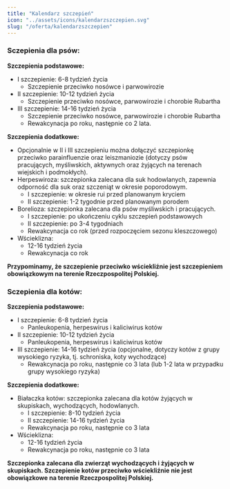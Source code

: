 ```yaml
---
title: "Kalendarz szczepień"
icon: "../assets/icons/kalendarzszczepien.svg"
slug: "/oferta/kalendarzszczepien"
---
```


### Sczepienia dla psów:

**Szczepienia podstawowe:**
* I szczepienie: 6-8 tydzień życia
    * Szczepienie przeciwko nosówce i parwowirozie
* II szczepienie: 10-12 tydzień życia
    * Szczepienie przeciwko nosówce, parwowirozie i chorobie Rubartha
* III szczepienie: 14-16 tydzień życia
    * Szczepienie przeciwko nosówce, parwowirozie i chorobie Rubartha
    * Rewakcynacja po roku, następnie co 2 lata.

**Szczepienia dodatkowe:**

* Opcjonalnie w II i III szczepieniu można dołączyć szczepionkę przeciwko parainfluenzie oraz leiszmaniozie (dotyczy psów pracujących, myśliwskich, aktywnych oraz żyjących na terenach wiejskich i podmokłych).
* Herpeswiroza: szczepionka zalecana dla suk hodowlanych, zapewnia odporność dla suk oraz szczeniąt w okresie poporodowym.
    * I szczepienie: w okresie rui przed planowanym kryciem
    * II szczepienie: 1-2 tygodnie przed planowanym porodem
* Borelioza: szczepionka zalecana dla psów myśliwskich i pracujących.
    * I szczepienie: po ukończeniu cyklu szczepień podstawowych
    * II szczepienie: po 3-4 tygodniach
    * Rewakcynacja co rok (przed rozpoczęciem sezonu kleszczowego)
* Wścieklizna:
    * 12-16 tydzień życia
    * Rewakcynacja co rok

**Przypominamy, że szczepienie przeciwko wściekliźnie jest szczepieniem obowiązkowym na terenie Rzeczpospolitej Polskiej.**

### Sczepienia dla kotów:
**Szczepienia podstawowe:**
* I szczepienie: 6-8 tydzień życia
    * Panleukopenia, herpeswirus i kaliciwirus kotów
* II szczepienie: 10-12 tydzień życia
    * Panleukopenia, herpeswirus i kaliciwirus kotów
* III szczepienie: 14-16 tydzień życia (opcjonalne, dotyczy kotów z grupy wysokiego ryzyka, tj. schroniska, koty wychodzące)
    * Rewakcynacja po roku, następnie co 3 lata (lub 1-2 lata w przypadku grupy wysokiego ryzyka)

**Szczepienia dodatkowe:**
* Białaczka kotów: szczepionka zalecana dla kotów żyjących w skupiskach, wychodzących, hodowlanych.
    * I szczepienie: 8-10 tydzień życia
    * II szczepienie: 14-16 tydzień życia
    * Rewakcynacja po roku, następnie co 3 lata
* Wścieklizna:
    * 12-16 tydzień życia
    * Rewakcynacja po roku, następnie co 3 lata

**Szczepionka zalecana dla zwierząt wychodzących i żyjących w skupiskach. Szczepienie kotów przeciwko wściekliźnie nie jest obowiązkowe na terenie Rzeczpospolitej Polskiej.**
